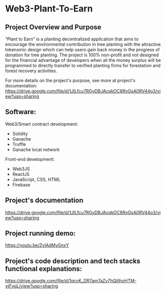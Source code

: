 # Web3-Plant-To-Earn

## Project Overview and Purpose
“Plant to Earn” is a planting decentralized application that aims to encourage the environmental contribution in tree planting with the attractive tokenomic design which can help users gain back money in the progress of donation for tree planting. The project is 100% non-profit and not designed for the financial advantage of developers when all the money surplus will be programmed to directly transfer to verified planting firms for forestation and forest recovery activities.

For more details on the project's purpose, see more at project's documentation: https://drive.google.com/file/d/1JILfcu7RGyDBJAcqkOC8RvGsA0RV44o3/view?usp=sharing

## Software:
Web3/Smart contract development:
- Solidity
- Ganache
- Truffle
- Ganache local network

Front-end development:
- Web3JS
- ReactJS
- JavaScript, CSS, HTML
- Firebase

## Project's documentation
https://drive.google.com/file/d/1JILfcu7RGyDBJAcqkOC8RvGsA0RV44o3/view?usp=sharing

## Project running demo:
https://youtu.be/ZyIAdMyGnxY

## Project's code description and tech stacks functional explanations:
https://drive.google.com/file/d/1qcvK_DR7am7aZv7hQlilhoHTM-ytFxgL/view?usp=sharing

